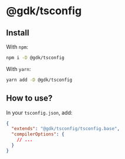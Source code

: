 # @gdk/tsconfig

## Install

With `npm`:

```sh
npm i -D @gdk/tsconfig
```

With `yarn`:

```sh
yarn add -D @gdk/tsconfig
```

## How to use?

In your `tsconfig.json`, add:

```json
{
  "extends": "@gdk/tsconfig/tsconfig.base",
  "compilerOptions": {
    // ...
  }
}
```
